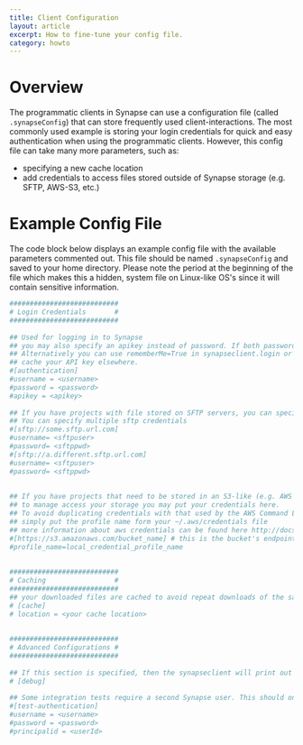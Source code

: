 ```yaml
---
title: Client Configuration
layout: article
excerpt: How to fine-tune your config file.
category: howto
---
```


# Overview

The programmatic clients in Synapse can use a configuration file (called `.synapseConfig`) that can store frequently used client-interactions. The most commonly used example is storing your login credentials for quick and easy authentication when using the programmatic clients. However, this config file can take many more parameters, such as:

- specifying a new cache location
- add credentials to access files stored outside of Synapse storage (e.g. SFTP, AWS-S3, etc.)


# Example Config File

The code block below displays an example config file with the available parameters commented out. This file should be named `.synapseConfig` and saved to your home directory. Please note the period at the beginning of the file which makes this a hidden, system file on Linux-like OS's since it will contain sensitive information.

```bash
###########################
# Login Credentials       #
###########################
 
## Used for logging in to Synapse
## you may also specify an apikey instead of password. If both password and apikey are specified, the apikey is ignored
## Alternatively you can use rememberMe=True in synapseclient.login or login subcommand of the commandline client to
## cache your API key elsewhere.
#[authentication]
#username = <username>
#password = <password>
#apikey = <apikey>
 
## If you have projects with file stored on SFTP servers, you can specify your credentials here
## You can specify multiple sftp credentials
#[sftp://some.sftp.url.com]
#username= <sftpuser>
#password= <sftppwd>
#[sftp://a.different.sftp.url.com]
#username= <sftpuser>
#password= <sftppwd>
 
 
## If you have projects that need to be stored in an S3-like (e.g. AWS S3, Openstack) storage but cannot allow Synapse
## to manage access your storage you may put your credentials here.
## To avoid duplicating credentials with that used by the AWS Command Line Client,
## simply put the profile name form your ~/.aws/credentials file
## more information about aws credentials can be found here http://docs.aws.amazon.com/cli/latest/userguide/cli-config-files.html
#[https://s3.amazonaws.com/bucket_name] # this is the bucket's endpoint
#profile_name=local_credential_profile_name
 
 
###########################
# Caching                 #
###########################
## your downloaded files are cached to avoid repeat downloads of the same file. change 'location' to use a different folder on your computer as the cache location
# [cache]
# location = <your cache location>
 
 
###########################
# Advanced Configurations #
###########################
 
## If this section is specified, then the synapseclient will print out debug information
# [debug]
 
## Some integration tests require a second Synapse user. This should only be necessary for developers
#[test-authentication]
#username = <username>
#password = <password>
#principalid = <userId>

```